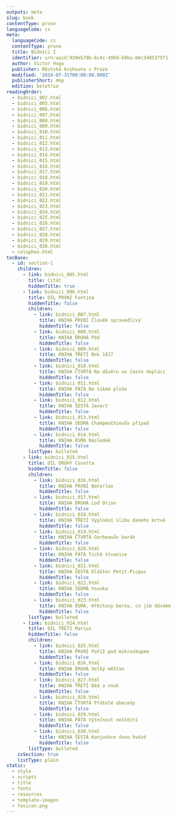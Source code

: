 ```yaml
---
outputs: meta
slug: book
contentType: prose
languageCode: cs
meta:
  languageCode: cs
  contentType: prose
  title: Bídníci I
  identifier: urn:uuid:939e570b-6c4c-4969-b9ba-b6c3405375f1
  author: Victor Hugo
  publisher: Městská knihovna v Praze
  modified: '2019-07-31T00:00:00.000Z'
  publisherShort: mkp
  edition: beletrie
readingOrder:
  - bidnici_002.html
  - bidnici_005.html
  - bidnici_006.html
  - bidnici_007.html
  - bidnici_008.html
  - bidnici_009.html
  - bidnici_010.html
  - bidnici_011.html
  - bidnici_012.html
  - bidnici_013.html
  - bidnici_014.html
  - bidnici_015.html
  - bidnici_016.html
  - bidnici_017.html
  - bidnici_018.html
  - bidnici_019.html
  - bidnici_020.html
  - bidnici_021.html
  - bidnici_022.html
  - bidnici_023.html
  - bidnici_024.html
  - bidnici_025.html
  - bidnici_026.html
  - bidnici_027.html
  - bidnici_028.html
  - bidnici_029.html
  - bidnici_030.html
  - colophon.html
tocBase:
  - id: section-1
    children:
      - link: bidnici_005.html
        title: Citát
        hiddenTitle: true
      - link: bidnici_006.html
        title: DÍL PRVNÍ Fantina
        hiddenTitle: false
        children:
          - link: bidnici_007.html
            title: KNIHA PRVNÍ Člověk spravedlivý
            hiddenTitle: false
          - link: bidnici_008.html
            title: KNIHA DRUHÁ Pád
            hiddenTitle: false
          - link: bidnici_009.html
            title: KNIHA TŘETÍ Rok 1817
            hiddenTitle: false
          - link: bidnici_010.html
            title: KNIHA ČTVRTÁ Na důvěru se často doplácí
            hiddenTitle: false
          - link: bidnici_011.html
            title: KNIHA PÁTÁ Na šikmé ploše
            hiddenTitle: false
          - link: bidnici_012.html
            title: KNIHA ŠESTÁ Javert
            hiddenTitle: false
          - link: bidnici_013.html
            title: KNIHA SEDMÁ Champmathieuův případ
            hiddenTitle: false
          - link: bidnici_014.html
            title: KNIHA OSMÁ Následek
            hiddenTitle: false
        listType: bulleted
      - link: bidnici_015.html
        title: DÍL DRUHÝ Cosetta
        hiddenTitle: false
        children:
          - link: bidnici_016.html
            title: KNIHA PRVNÍ Waterloo
            hiddenTitle: false
          - link: bidnici_017.html
            title: KNIHA DRUHÁ Loď Orion
            hiddenTitle: false
          - link: bidnici_018.html
            title: KNIHA TŘETÍ Vyplnění slibu daného mrtvé
            hiddenTitle: false
          - link: bidnici_019.html
            title: KNIHA ČTVRTÁ Gorbeauův barák
            hiddenTitle: false
          - link: bidnici_020.html
            title: KNIHA PÁTÁ Tichá štvanice
            hiddenTitle: false
          - link: bidnici_021.html
            title: KNIHA ŠESTÁ Klášter Petit-Picpus
            hiddenTitle: false
          - link: bidnici_022.html
            title: KNIHA SEDMÁ Vsuvka
            hiddenTitle: false
          - link: bidnici_023.html
            title: KNIHA OSMÁ, Hřbitovy berou, co jim dáváme
            hiddenTitle: false
        listType: bulleted
      - link: bidnici_024.html
        title: DÍL TŘETÍ Marius
        hiddenTitle: false
        children:
          - link: bidnici_025.html
            title: KNIHA PRVNÍ Paříž pod mikroskopem
            hiddenTitle: false
          - link: bidnici_026.html
            title: KNIHA DRUHÁ Velký měšťan
            hiddenTitle: false
          - link: bidnici_027.html
            title: KNIHA TŘETÍ Děd a vnuk
            hiddenTitle: false
          - link: bidnici_028.html
            title: KNIHA ČTVRTÁ Přátelé abecedy
            hiddenTitle: false
          - link: bidnici_029.html
            title: KNIHA PÁTÁ Výtečnost neštěstí
            hiddenTitle: false
          - link: bidnici_030.html
            title: KNIHA ŠESTÁ Konjunkce dvou hvězd
            hiddenTitle: false
        listType: bulleted
    isSection: true
    listType: plain
static:
  - style
  - scripts
  - title
  - fonts
  - resources
  - template-images
  - favicon.png
---
```

